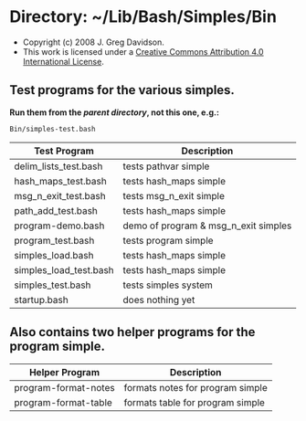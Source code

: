 # Directory: ~/Lib/Bash/Simples/Bin

- Copyright (c) 2008 J. Greg Davidson.
- This work is licensed under a [Creative Commons Attribution 4.0 International License](http://creativecommons.org/licenses/by/4.0).

## Test programs for the various simples.

**Run them from the *parent directory*, not this one, e.g.:**

	Bin/simples-test.bash

| Test Program			| Description
|-------------------------------|------------
| delim_lists_test.bash		| tests pathvar simple
| hash_maps_test.bash		| tests hash_maps simple
| msg_n_exit_test.bash		| tests msg_n_exit simple
| path_add_test.bash		| tests hash_maps simple
| program-demo.bash		| demo of program & msg_n_exit simples
| program_test.bash		| tests program simple
| simples_load.bash		| tests hash_maps simple
| simples_load_test.bash	| tests hash_maps simple
| simples_test.bash		| tests simples system
| startup.bash			| does nothing yet

## Also contains two helper programs for the program simple.

| Helper Program	| Description
|-----------------------|------------
| program-format-notes	| formats notes for program simple
| program-format-table	| formats table for program simple
